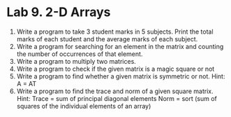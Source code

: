 # Lab 9. 2-D Arrays 
1. Write a program to take 3 student marks in 5 subjects. Print the total marks of each student and the average marks of each subject. 
2. Write a program for searching for an element in the matrix and counting the number of occurrences of that element. 
3. Write a program to multiply two matrices. 
4. Write a program to check if the given matrix is a magic square or not 
5. Write a program to find whether a given matrix is symmetric or not. Hint: A = AT 
6. Write a program to find the trace and norm of a given square matrix. Hint: Trace = sum of principal diagonal elements Norm = sort (sum of squares of the individual elements of an array)